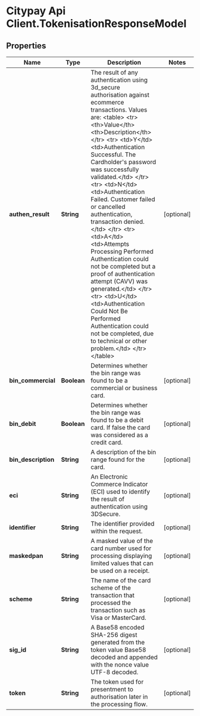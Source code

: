 # Citypay Api Client.TokenisationResponseModel

## Properties

Name | Type | Description | Notes
------------ | ------------- | ------------- | -------------
**authen_result** | **String** | The result of any authentication using 3d_secure authorisation against ecommerce transactions. Values are:  &lt;table&gt; &lt;tr&gt; &lt;th&gt;Value&lt;/th&gt; &lt;th&gt;Description&lt;/th&gt; &lt;/tr&gt; &lt;tr&gt; &lt;td&gt;Y&lt;/td&gt; &lt;td&gt;Authentication Successful. The Cardholder&#39;s password was successfully validated.&lt;/td&gt; &lt;/tr&gt; &lt;tr&gt; &lt;td&gt;N&lt;/td&gt; &lt;td&gt;Authentication Failed. Customer failed or cancelled authentication, transaction denied.&lt;/td&gt; &lt;/tr&gt; &lt;tr&gt; &lt;td&gt;A&lt;/td&gt; &lt;td&gt;Attempts Processing Performed Authentication could not be completed but a proof of authentication attempt (CAVV) was generated.&lt;/td&gt; &lt;/tr&gt; &lt;tr&gt; &lt;td&gt;U&lt;/td&gt; &lt;td&gt;Authentication Could Not Be Performed Authentication could not be completed, due to technical or other problem.&lt;/td&gt; &lt;/tr&gt; &lt;/table&gt;  | [optional] 
**bin_commercial** | **Boolean** | Determines whether the bin range was found to be a commercial or business card. | [optional] 
**bin_debit** | **Boolean** | Determines whether the bin range was found to be a debit card. If false the card was considered as a credit card. | [optional] 
**bin_description** | **String** | A description of the bin range found for the card. | [optional] 
**eci** | **String** | An Electronic Commerce Indicator (ECI) used to identify the result of authentication using 3DSecure.  | [optional] 
**identifier** | **String** | The identifier provided within the request. | [optional] 
**maskedpan** | **String** | A masked value of the card number used for processing displaying limited values that can be used on a receipt.  | [optional] 
**scheme** | **String** | The name of the card scheme of the transaction that processed the transaction such as Visa or MasterCard.  | [optional] 
**sig_id** | **String** | A Base58 encoded SHA-256 digest generated from the token value Base58 decoded and appended with the nonce value UTF-8 decoded. | [optional] 
**token** | **String** | The token used for presentment to authorisation later in the processing flow. | [optional] 


